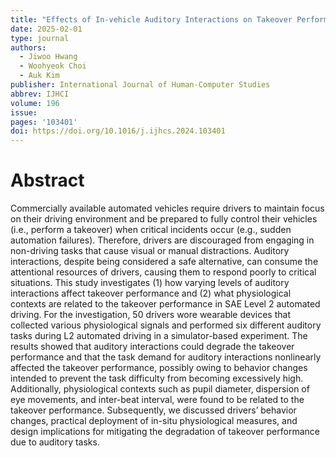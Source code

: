 ```yaml
---
title: "Effects of In-vehicle Auditory Interactions on Takeover Performance in SAE L2 Semi-Automated Vehicles"
date: 2025-02-01
type: journal
authors:
  - Jiwoo Hwang
  - Woohyeok Choi
  - Auk Kim
publisher: International Journal of Human-Computer Studies
abbrev: IJHCI
volume: 196
issue: 
pages: '103401'
doi: https://doi.org/10.1016/j.ijhcs.2024.103401
---
```

# Abstract
Commercially available automated vehicles require drivers to maintain focus on their driving environment and be prepared to fully control their vehicles (i.e., perform a takeover) when critical incidents occur (e.g., sudden automation failures). Therefore, drivers are discouraged from engaging in non-driving tasks that cause visual or manual distractions. Auditory interactions, despite being considered a safe alternative, can consume the attentional resources of drivers, causing them to respond poorly to critical situations. This study investigates (1) how varying levels of auditory interactions affect takeover performance and (2) what physiological contexts are related to the takeover performance in SAE Level 2 automated driving. For the investigation, 50 drivers wore wearable devices that collected various physiological signals and performed six different auditory tasks during L2 automated driving in a simulator-based experiment. The results showed that auditory interactions could degrade the takeover performance and that the task demand for auditory interactions nonlinearly affected the takeover performance, possibly owing to behavior changes intended to prevent the task difficulty from becoming excessively high. Additionally, physiological contexts such as pupil diameter, dispersion of eye movements, and inter-beat interval, were found to be related to the takeover performance. Subsequently, we discussed drivers’ behavior changes, practical deployment of in-situ physiological measures, and design implications for mitigating the degradation of takeover performance due to auditory tasks.
